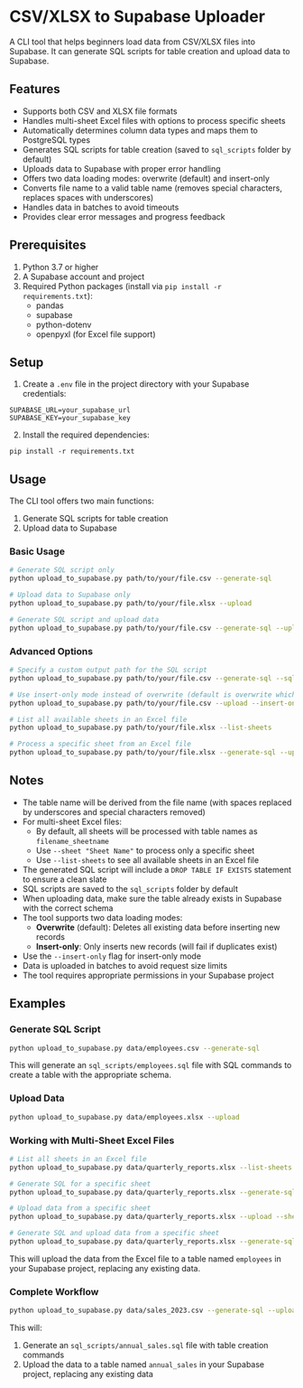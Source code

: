 # CSV/XLSX to Supabase Uploader

A CLI tool that helps beginners load data from CSV/XLSX files into Supabase. It can generate SQL scripts for table creation and upload data to Supabase.

## Features

- Supports both CSV and XLSX file formats
- Handles multi-sheet Excel files with options to process specific sheets
- Automatically determines column data types and maps them to PostgreSQL types
- Generates SQL scripts for table creation (saved to `sql_scripts` folder by default)
- Uploads data to Supabase with proper error handling
- Offers two data loading modes: overwrite (default) and insert-only
- Converts file name to a valid table name (removes special characters, replaces spaces with underscores)
- Handles data in batches to avoid timeouts
- Provides clear error messages and progress feedback

## Prerequisites

1. Python 3.7 or higher
2. A Supabase account and project
3. Required Python packages (install via `pip install -r requirements.txt`):
   - pandas
   - supabase
   - python-dotenv
   - openpyxl (for Excel file support)

## Setup

1. Create a `.env` file in the project directory with your Supabase credentials:

```
SUPABASE_URL=your_supabase_url
SUPABASE_KEY=your_supabase_key
```

2. Install the required dependencies:

```
pip install -r requirements.txt
```

## Usage

The CLI tool offers two main functions:

1. Generate SQL scripts for table creation
2. Upload data to Supabase

### Basic Usage

```bash
# Generate SQL script only
python upload_to_supabase.py path/to/your/file.csv --generate-sql

# Upload data to Supabase only
python upload_to_supabase.py path/to/your/file.xlsx --upload

# Generate SQL script and upload data
python upload_to_supabase.py path/to/your/file.csv --generate-sql --upload
```

### Advanced Options

```bash
# Specify a custom output path for the SQL script
python upload_to_supabase.py path/to/your/file.csv --generate-sql --sql-output path/to/output.sql

# Use insert-only mode instead of overwrite (default is overwrite which replaces all existing data)
python upload_to_supabase.py path/to/your/file.csv --upload --insert-only

# List all available sheets in an Excel file
python upload_to_supabase.py path/to/your/file.xlsx --list-sheets

# Process a specific sheet from an Excel file
python upload_to_supabase.py path/to/your/file.xlsx --generate-sql --upload --sheet "Sheet1"
```

## Notes

- The table name will be derived from the file name (with spaces replaced by underscores and special characters removed)
- For multi-sheet Excel files:
  - By default, all sheets will be processed with table names as `filename_sheetname`
  - Use `--sheet "Sheet Name"` to process only a specific sheet
  - Use `--list-sheets` to see all available sheets in an Excel file
- The generated SQL script will include a `DROP TABLE IF EXISTS` statement to ensure a clean slate
- SQL scripts are saved to the `sql_scripts` folder by default
- When uploading data, make sure the table already exists in Supabase with the correct schema
- The tool supports two data loading modes:
  - **Overwrite** (default): Deletes all existing data before inserting new records
  - **Insert-only**: Only inserts new records (will fail if duplicates exist)
- Use the `--insert-only` flag for insert-only mode
- Data is uploaded in batches to avoid request size limits
- The tool requires appropriate permissions in your Supabase project

## Examples

### Generate SQL Script

```bash
python upload_to_supabase.py data/employees.csv --generate-sql
```

This will generate an `sql_scripts/employees.sql` file with SQL commands to create a table with the appropriate schema.

### Upload Data

```bash
python upload_to_supabase.py data/employees.xlsx --upload
```

### Working with Multi-Sheet Excel Files

```bash
# List all sheets in an Excel file
python upload_to_supabase.py data/quarterly_reports.xlsx --list-sheets

# Generate SQL for a specific sheet
python upload_to_supabase.py data/quarterly_reports.xlsx --generate-sql --sheet "Q1 2023"

# Upload data from a specific sheet
python upload_to_supabase.py data/quarterly_reports.xlsx --upload --sheet "Q1 2023"

# Generate SQL and upload data from a specific sheet
python upload_to_supabase.py data/quarterly_reports.xlsx --generate-sql --upload --sheet "Q1 2023"
```

This will upload the data from the Excel file to a table named `employees` in your Supabase project, replacing any existing data.

### Complete Workflow

```bash
python upload_to_supabase.py data/sales_2023.csv --generate-sql --upload --table-name annual_sales
```

This will:
1. Generate an `sql_scripts/annual_sales.sql` file with table creation commands
2. Upload the data to a table named `annual_sales` in your Supabase project, replacing any existing data
